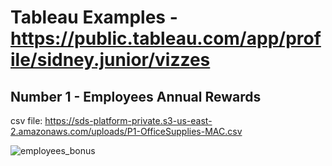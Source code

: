 # Tableau Examples - https://public.tableau.com/app/profile/sidney.junior/vizzes

## Number 1 - Employees Annual Rewards
csv file: https://sds-platform-private.s3-us-east-2.amazonaws.com/uploads/P1-OfficeSupplies-MAC.csv

![employees_bonus](https://github.com/user-attachments/assets/bcfccc6f-0320-42ad-bb0a-51ff31c79326)
